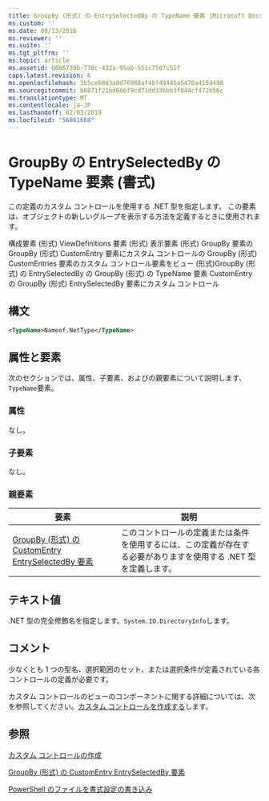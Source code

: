 ```yaml
---
title: GroupBy (形式) の EntrySelectedBy の TypeName 要素 |Microsoft Docs
ms.custom: ''
ms.date: 09/13/2016
ms.reviewer: ''
ms.suite: ''
ms.tgt_pltfrm: ''
ms.topic: article
ms.assetid: b8b6739b-770c-432a-95ab-551c7507c51f
caps.latest.revision: 6
ms.openlocfilehash: 3b5ce60d3a0d76988af48f49445a5478a415d498
ms.sourcegitcommit: b6871f21bd666f9cd71dd336bb3f844cf472b56c
ms.translationtype: MT
ms.contentlocale: ja-JP
ms.lasthandoff: 02/03/2019
ms.locfileid: "56861668"
---
```

# <a name="typename-element-for-entryselectedby-for-groupby-format"></a>GroupBy の EntrySelectedBy の TypeName 要素 (書式)

この定義のカスタム コントロールを使用する .NET 型を指定します。 この要素は、オブジェクトの新しいグループを表示する方法を定義するときに使用されます。

構成要素 (形式) ViewDefinitions 要素 (形式) 表示要素 (形式) GroupBy 要素の GroupBy (形式) CustomEntry 要素にカスタム コントロールの GroupBy (形式) CustomEntries 要素のカスタム コントロール要素をビュー (形式)GroupBy (形式) の EntrySelectedBy の GroupBy (形式) の TypeName 要素 CustomEntry の GroupBy (形式) EntrySelectedBy 要素にカスタム コントロール

## <a name="syntax"></a>構文

```xml
<TypeName>Nameof.NetType</TypeName>
```

## <a name="attributes-and-elements"></a>属性と要素

次のセクションでは、属性、子要素、およびの親要素について説明します、`TypeName`要素。

### <a name="attributes"></a>属性

なし。

### <a name="child-elements"></a>子要素

なし。

### <a name="parent-elements"></a>親要素

|要素|説明|
|-------------|-----------------|
|[GroupBy (形式) の CustomEntry EntrySelectedBy 要素](./entryselectedby-element-for-customentry-for-groupby-format.md)|このコントロールの定義または条件を使用するには、この定義が存在する必要がありますを使用する .NET 型を定義します。|

## <a name="text-value"></a>テキスト値

.NET 型の完全修飾名を指定します。`System.IO.DirectoryInfo`します。

## <a name="remarks"></a>コメント

少なくとも 1 つの型名、選択範囲のセット、または選択条件が定義されている各コントロールの定義が必要です。

カスタム コントロールのビューのコンポーネントに関する詳細については、次を参照してください。[カスタム コントロールを作成する](./creating-custom-controls.md)します。

## <a name="see-also"></a>参照

[カスタム コントロールの作成](./creating-custom-controls.md)

[GroupBy (形式) の CustomEntry EntrySelectedBy 要素](./entryselectedby-element-for-customentry-for-groupby-format.md)

[PowerShell のファイルを書式設定の書き込み](./writing-a-powershell-formatting-file.md)
